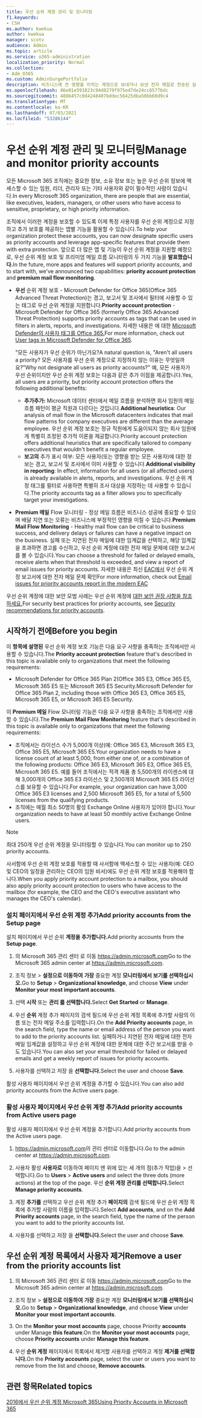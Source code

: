 ```yaml
---
title: 우선 순위 계정 관리 및 모니터링
f1.keywords:
- CSH
ms.author: kwekua
author: kwekua
manager: scotv
audience: Admin
ms.topic: article
ms.service: o365-administration
localization_priority: Normal
ms.collection:
- Adm_O365
ms.custom: AdminSurgePortfolio
description: 비즈니스에 큰 영향을 미치는 계정으로 보내거나 보낸 전자 메일로 전송된 실패 및 지연된 전자 메일 메시지를 모니터링합니다.
ms.openlocfilehash: 86e01e591823c94d8279f975ed7de24cc65776dc
ms.sourcegitcommit: 4886457c0d4248407bddec56425dba50bb60d9c4
ms.translationtype: MT
ms.contentlocale: ko-KR
ms.lasthandoff: 07/03/2021
ms.locfileid: "53286144"
---
```

# <a name="manage-and-monitor-priority-accounts"></a><span data-ttu-id="12879-103">우선 순위 계정 관리 및 모니터링</span><span class="sxs-lookup"><span data-stu-id="12879-103">Manage and monitor priority accounts</span></span>

<span data-ttu-id="12879-104">모든 Microsoft 365 조직에는 중요한 정보, 소유 정보 또는 높은 우선 순위 정보에 액세스할 수 있는 임원, 리더, 관리자 또는 기타 사용자와 같이 필수적인 사람이 있습니다.</span><span class="sxs-lookup"><span data-stu-id="12879-104">In every Microsoft 365 organization, there are people that are essential, like executives, leaders, managers, or other users who have access to sensitive, proprietary, or high priority information.</span></span>

<span data-ttu-id="12879-105">조직에서 이러한 계정을 보호할 수 있도록 이제 특정 사용자를 우선 순위 계정으로 지정하고 추가 보호를 제공하는 앱별 기능을 활용할 수 있습니다.</span><span class="sxs-lookup"><span data-stu-id="12879-105">To help your organization protect these accounts, you can now designate specific users as priority accounts and leverage app-specific features that provide them with extra protection.</span></span> <span data-ttu-id="12879-106">앞으로 더 많은 앱 및 기능이 우선 순위 계정을 지원할 예정으로, 우선  순위 계정 보호 및 프리미엄 메일 흐름 모니터링의 두 가지 기능을 **발표했습니다.**</span><span class="sxs-lookup"><span data-stu-id="12879-106">In the future, more apps and features will support priority accounts, and to start with, we've announced two capabilities: **priority account protection** and **premium mail flow monitoring**.</span></span>

- <span data-ttu-id="12879-107">**우선** 순위 계정 보호 - Microsoft Defender for Office 365(Office 365 Advanced Threat Protection)는 경고, 보고서 및 조사에서 필터에 사용할 수 있는 태그로 우선 순위 계정을 지원합니다.</span><span class="sxs-lookup"><span data-stu-id="12879-107">**Priority account protection** - Microsoft Defender for Office 365 (formerly Office 365 Advanced Threat Protection) supports priority accounts as tags that can be used in filters in alerts, reports, and investigations.</span></span> <span data-ttu-id="12879-108">자세한 내용은 에 대한 [Microsoft Defender의 사용자 태그를 Office 365.](../../security/office-365-security/user-tags.md)</span><span class="sxs-lookup"><span data-stu-id="12879-108">For more information, check out [User tags in Microsoft Defender for Office 365](../../security/office-365-security/user-tags.md).</span></span>

  <span data-ttu-id="12879-109">"모든 사용자가 우선 순위가 아닌가요?</span><span class="sxs-lookup"><span data-stu-id="12879-109">A natural question is, "Aren't all users a priority?</span></span> <span data-ttu-id="12879-110">모든 사용자를 우선 순위 계정으로 지정하지 않는 이유는 무엇일까요?"</span><span class="sxs-lookup"><span data-stu-id="12879-110">Why not designate all users as priority accounts?"</span></span> <span data-ttu-id="12879-111">예, 모든 사용자가 우선 순위이지만 우선 순위 계정 보호는 다음과 같은 추가 이점을 제공합니다.</span><span class="sxs-lookup"><span data-stu-id="12879-111">Yes, all users are a priority, but priority account protection offers the following additional benefits:</span></span>

  - <span data-ttu-id="12879-112">**추가추가:** Microsoft 데이터 센터에서 메일 흐름을 분석하면 회사 임원의 메일 흐름 패턴이 평균 직원과 다르다는 것입니다.</span><span class="sxs-lookup"><span data-stu-id="12879-112">**Additional heuristics**: Our analysis of mail flow in the Microsoft datacenters indicates that mail flow patterns for company executives are different than the average employee.</span></span> <span data-ttu-id="12879-113">우선 순위 계정 보호는 정규 직원에게 도움이되지 않는 회사 임원에게 특별히 조정된 추가적 이론을 제공합니다.</span><span class="sxs-lookup"><span data-stu-id="12879-113">Priority account protection offers additional heuristics that are specifically tailored to company executives that wouldn't benefit a regular employee.</span></span>
  - <span data-ttu-id="12879-114">**보고의** 추가 표시 여부: 모든 사용자(또는 영향을 받는 모든 사용자)에 대한 정보는 경고, 보고서 및 조사에서 이미 사용할 수 있습니다.</span><span class="sxs-lookup"><span data-stu-id="12879-114">**Additional visibility in reporting**: In effect, information for all users (or all affected users) is already available in alerts, reports, and investigations.</span></span> <span data-ttu-id="12879-115">우선 순위 계정 태그를 필터로 사용하면 특별히 조사 대상을 지정하는 데 사용할 수 있습니다.</span><span class="sxs-lookup"><span data-stu-id="12879-115">The priority accounts tag as a filter allows you to specifically target your investigations.</span></span>

- <span data-ttu-id="12879-116">**Premium 메일** Flow 모니터링 - 정상 메일 흐름은 비즈니스 성공에 중요할 수 있으며 배달 지연 또는 오류는 비즈니스에 부정적인 영향을 미칠 수 있습니다.</span><span class="sxs-lookup"><span data-stu-id="12879-116">**Premium Mail Flow Monitoring** - Healthy mail flow can be critical to business success, and delivery delays or failures can have a negative impact on the business.</span></span> <span data-ttu-id="12879-117">실패 또는 지연된 전자 메일에 대한 임계값을 선택하고, 해당 임계값을 초과하면 경고를 수신하고, 우선 순위 계정에 대한 전자 메일 문제에 대한 보고서를 볼 수 있습니다.</span><span class="sxs-lookup"><span data-stu-id="12879-117">You can choose a threshold for failed or delayed emails, receive alerts when that threshold is exceeded, and view a report of email issues for priority accounts.</span></span> <span data-ttu-id="12879-118">자세한 내용은 최신 [EAC에서](/exchange/monitoring/mail-flow-reports/mfr-email-issues-for-priority-accounts-report) 우선 순위 계정 보고서에 대한 전자 메일 문제 확인</span><span class="sxs-lookup"><span data-stu-id="12879-118">For more information, check out [Email issues for priority accounts report in the modern EAC](/exchange/monitoring/mail-flow-reports/mfr-email-issues-for-priority-accounts-report)</span></span>

<span data-ttu-id="12879-119">우선 순위 계정에 대한 보안 모범 사례는 우선 순위 계정에 [대한 보안 권장 사항을 참조하세요.](../../security/office-365-security/security-recommendations-for-priority-accounts.md)</span><span class="sxs-lookup"><span data-stu-id="12879-119">For security best practices for priority accounts, see [Security recommendations for priority accounts](../../security/office-365-security/security-recommendations-for-priority-accounts.md).</span></span>

## <a name="before-you-begin"></a><span data-ttu-id="12879-120">시작하기 전에</span><span class="sxs-lookup"><span data-stu-id="12879-120">Before you begin</span></span>

<span data-ttu-id="12879-121">이 **항목에 설명된** 우선 순위 계정 보호 기능은 다음 요구 사항을 충족하는 조직에서만 사용할 수 있습니다.</span><span class="sxs-lookup"><span data-stu-id="12879-121">The **Priority account protection** feature that's described in this topic is available only to organizations that meet the following requirements:</span></span>

- <span data-ttu-id="12879-122">Microsoft Defender for Office 365 Plan 2(Office 365 E3, Office 365 E5, Microsoft 365 E5 또는 Microsoft 365 E5 Security.</span><span class="sxs-lookup"><span data-stu-id="12879-122">Microsoft Defender for Office 365 Plan 2, including those with Office 365 E3, Office 365 E5, Microsoft 365 E5, or Microsoft 365 E5 Security.</span></span>

<span data-ttu-id="12879-123">이 **Premium 메일** Flow 모니터링 기능은 다음 요구 사항을 충족하는 조직에서만 사용할 수 있습니다.</span><span class="sxs-lookup"><span data-stu-id="12879-123">The **Premium Mail Flow Monitoring** feature that's described in this topic is available only to organizations that meet the following requirements:</span></span>

- <span data-ttu-id="12879-124">조직에서는 라이선스 수가 5,000개 이상(예: Office 365 E3, Microsoft 365 E3, Office 365 E5, Microsoft 365 E5.</span><span class="sxs-lookup"><span data-stu-id="12879-124">Your organization needs to have a license count of at least 5,000, from either one of, or a combination of the following products: Office 365 E3, Microsoft 365 E3, Office 365 E5, Microsoft 365 E5.</span></span> <span data-ttu-id="12879-125">예를 들어 조직에서는 적격 제품 총 5,500개의 라이센스에 대해 3,000개의 Office 365 E3 라이선스 및 2,500개의 Microsoft 365 E5 라이선스를 보유할 수 있습니다.</span><span class="sxs-lookup"><span data-stu-id="12879-125">For example, your organization can have 3,000 Office 365 E3 licenses and 2,500 Microsoft 365 E5, for a total of 5,500 licenses from the qualifying products.</span></span>
- <span data-ttu-id="12879-126">조직에는 매월 최소 50명의 활성 Exchange Online 사용자가 있어야 합니다.</span><span class="sxs-lookup"><span data-stu-id="12879-126">Your organization needs to have at least 50 monthly active Exchange Online users.</span></span>

> [!NOTE]
> <span data-ttu-id="12879-127">최대 250개 우선 순위 계정을 모니터링할 수 있습니다.</span><span class="sxs-lookup"><span data-stu-id="12879-127">You can monitor up to 250 priority accounts.</span></span>

<span data-ttu-id="12879-128">사서함에 우선 순위 계정 보호를 적용할 때 사서함에 액세스할 수 있는 사용자(예: CEO 및 CEO의 일정을 관리하는 CEO의 임원 비서)에도 우선 순위 계정 보호를 적용해야 합니다.</span><span class="sxs-lookup"><span data-stu-id="12879-128">When you apply priority account protection to a mailbox, you should also apply priority account protection to users who have access to the mailbox (for example, the CEO and the CEO's executive assistant who manages the CEO's calendar).</span></span>

### <a name="add-priority-accounts-from-the-setup-page"></a><span data-ttu-id="12879-129">설치 페이지에서 우선 순위 계정 추가</span><span class="sxs-lookup"><span data-stu-id="12879-129">Add priority accounts from the Setup page</span></span>

<span data-ttu-id="12879-130">설치 페이지에서 우선 순위 **계정을 추가합니다.**</span><span class="sxs-lookup"><span data-stu-id="12879-130">Add priority accounts from the **Setup page**.</span></span>

1. <span data-ttu-id="12879-131">의 Microsoft 365 관리 센터 로 이동 <a href="https://go.microsoft.com/fwlink/p/?linkid=2024339" target="_blank">https://admin.microsoft.com</a></span><span class="sxs-lookup"><span data-stu-id="12879-131">Go to the Microsoft 365 admin center at <a href="https://go.microsoft.com/fwlink/p/?linkid=2024339" target="_blank">https://admin.microsoft.com</a>.</span></span>

2. <span data-ttu-id="12879-132">조직 정보  >  **설정으로 이동하여** **가장** 중요한 계정 **모니터링에서 보기를 선택하십시오.**</span><span class="sxs-lookup"><span data-stu-id="12879-132">Go to **Setup** > **Organizational knowledge**, and choose **View** under **Monitor your most important accounts**.</span></span>

3. <span data-ttu-id="12879-133">선택 **시작** 또는 **관리 를 선택합니다.**</span><span class="sxs-lookup"><span data-stu-id="12879-133">Select **Get Started** or **Manage**.</span></span>

4. <span data-ttu-id="12879-134">우선 **순위** 계정 추가 페이지의 검색 필드에 우선 순위 계정 목록에 추가할 사람의 이름 또는 전자 메일 주소를 입력합니다.</span><span class="sxs-lookup"><span data-stu-id="12879-134">On the **Add Priority accounts** page, in the search field, type the name or email address of the person you want to add to the priority accounts list.</span></span> <span data-ttu-id="12879-135">실패하거나 지연된 전자 메일에 대한 전자 메일 임계값을 설정하고 우선 순위 계정에 대한 문제에 대한 주간 보고서를 받을 수도 있습니다.</span><span class="sxs-lookup"><span data-stu-id="12879-135">You can also set your email threshold for failed or delayed emails and get a weekly report of issues for priority accounts.</span></span>

5. <span data-ttu-id="12879-136">사용자를 선택하고 저장 을 **선택합니다.**</span><span class="sxs-lookup"><span data-stu-id="12879-136">Select the user and choose **Save**.</span></span>

<span data-ttu-id="12879-137">활성 사용자 페이지에서 우선 순위 계정을 추가할 수 있습니다.</span><span class="sxs-lookup"><span data-stu-id="12879-137">You can also add priority accounts from the Active users page.</span></span>

### <a name="add-priority-accounts-from-active-users-page"></a><span data-ttu-id="12879-138">활성 사용자 페이지에서 우선 순위 계정 추가</span><span class="sxs-lookup"><span data-stu-id="12879-138">Add priority accounts from Active users page</span></span>

<span data-ttu-id="12879-139">활성 사용자 페이지에서 우선 순위 계정을 추가합니다.</span><span class="sxs-lookup"><span data-stu-id="12879-139">Add priority accounts from the Active users page.</span></span>

1. <span data-ttu-id="12879-140"><a href="https://go.microsoft.com/fwlink/p/?linkid=2024339" target="_blank">https://admin.microsoft.com</a>의 관리 센터로 이동합니다.</span><span class="sxs-lookup"><span data-stu-id="12879-140">Go to the admin center at <a href="https://go.microsoft.com/fwlink/p/?linkid=2024339" target="_blank">https://admin.microsoft.com</a>.</span></span>

2. <span data-ttu-id="12879-141">사용자 활성 **사용자로** 이동하여 페이지 맨 위에 있는 세 개의 점(추가 작업)을  >   선택합니다.</span><span class="sxs-lookup"><span data-stu-id="12879-141">Go to **Users** > **Active users** and select the three dots (more actions) at the top of the page.</span></span> <span data-ttu-id="12879-142">우선 **순위 계정 관리를 선택합니다.**</span><span class="sxs-lookup"><span data-stu-id="12879-142">Select **Manage priority accounts**.</span></span>

3. <span data-ttu-id="12879-143">계정 **추가를** 선택하고 우선 순위 계정 추가 **페이지의** 검색 필드에 우선 순위 계정 목록에 추가할 사람의 이름을 입력합니다.</span><span class="sxs-lookup"><span data-stu-id="12879-143">Select **Add accounts**, and on the **Add Priority accounts** page, in the search field, type the name of the person you want to add to the priority accounts list.</span></span>

4. <span data-ttu-id="12879-144">사용자를 선택하고 저장 을 **선택합니다.**</span><span class="sxs-lookup"><span data-stu-id="12879-144">Select the user and choose **Save**.</span></span>

## <a name="remove-a-user-from-the-priority-accounts-list"></a><span data-ttu-id="12879-145">우선 순위 계정 목록에서 사용자 제거</span><span class="sxs-lookup"><span data-stu-id="12879-145">Remove a user from the priority accounts list</span></span>

1. <span data-ttu-id="12879-146">의 Microsoft 365 관리 센터 로 이동 <a href="https://go.microsoft.com/fwlink/p/?linkid=2024339" target="_blank">https://admin.microsoft.com</a></span><span class="sxs-lookup"><span data-stu-id="12879-146">Go to the Microsoft 365 admin center at <a href="https://go.microsoft.com/fwlink/p/?linkid=2024339" target="_blank">https://admin.microsoft.com</a>.</span></span>

2. <span data-ttu-id="12879-147">조직 정보  >  **설정으로 이동하여** **가장** 중요한 계정 **모니터링에서 보기를 선택하십시오.**</span><span class="sxs-lookup"><span data-stu-id="12879-147">Go to **Setup** > **Organizational knowledge**, and choose **View** under **Monitor your most important accounts**.</span></span>

3. <span data-ttu-id="12879-148">On the **Monitor your most accounts** page, choose Priority **accounts** under Manage **this feature**.</span><span class="sxs-lookup"><span data-stu-id="12879-148">On the **Monitor your most accounts** page, choose **Priority accounts** under **Manage this feature**.</span></span>

4. <span data-ttu-id="12879-149">우선 **순위 계정** 페이지에서 목록에서 제거할 사용자를 선택하고 계정 **제거를 선택합니다.**</span><span class="sxs-lookup"><span data-stu-id="12879-149">On the **Priority accounts** page, select the user or users you want to remove from the list and choose, **Remove accounts**.</span></span>

## <a name="related-topics"></a><span data-ttu-id="12879-150">관련 항목</span><span class="sxs-lookup"><span data-stu-id="12879-150">Related topics</span></span>

[<span data-ttu-id="12879-151">2016에서 우선 순위 계정 Microsoft 365</span><span class="sxs-lookup"><span data-stu-id="12879-151">Using Priority Accounts in Microsoft 365</span></span>](https://techcommunity.microsoft.com/t5/microsoft-365-blog/using-priority-accounts-in-microsoft-365/ba-p/1873314)
